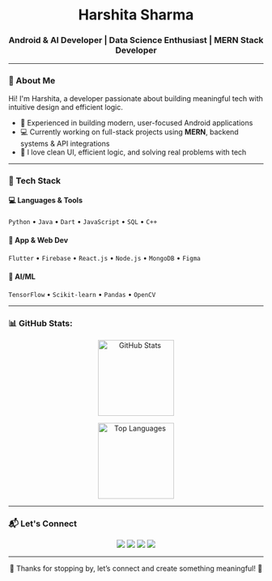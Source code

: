 <h1 align="center"> Harshita Sharma </h1>
<h3 align="center">Android & AI Developer | Data Science Enthusiast | MERN Stack Developer</h3>

---

### 🌼 About Me

Hi! I'm Harshita, a developer passionate about building meaningful tech with intuitive design and efficient logic.

- 📱 Experienced in building modern, user-focused Android applications  
- 💻 Currently working on full-stack projects using **MERN**, backend systems & API integrations  
- 🧠 I love clean UI, efficient logic, and solving real problems with tech  

---

### 🧰 Tech Stack

#### 💻 Languages & Tools  
`Python` • `Java` • `Dart` • `JavaScript` • `SQL` • `C++`

#### 📱 App & Web Dev  
`Flutter` • `Firebase` • `React.js` • `Node.js` • `MongoDB` • `Figma`

#### 🧠 AI/ML  
`TensorFlow` • `Scikit-learn` • `Pandas` • `OpenCV`

---

### 📊 GitHub Stats:

<p align="center">
  <img src="https://github-readme-stats.vercel.app/api?username=HarshiSharma04&show_icons=true&theme=tokyonight" alt="GitHub Stats" height="150"/>
  
</p>

<p align="center">
  <img src="https://github-readme-stats.vercel.app/api/top-langs/?username=HarshiSharma04&layout=compact&theme=tokyonight" alt="Top Languages" height="150"/>
</p>

---

### 📬 Let's Connect

<p align="center">
  <a href="https://www.linkedin.com/in/harshita-sharma-2a40ab25b/"><img src="https://img.shields.io/badge/LinkedIn-%230077B5?style=flat&logo=linkedin&logoColor=white"/></a>
  <a href="mailto:harshitaojasv@gmail.com"><img src="https://img.shields.io/badge/Gmail-D14836?style=flat&logo=gmail&logoColor=white"/></a>
  <a href="https://github.com/HarshiSharma04"><img src="https://img.shields.io/badge/GitHub-181717?style=flat&logo=github&logoColor=white"/></a>
  <a href="http://resplendent-squirrel-15bfdc.netlify.app"><img src="https://img.shields.io/badge/Portfolio-%23f3f3f3?style=flat&logo=google-chrome&logoColor=black"/></a>
</p>

---

<p align="center">
🌸 Thanks for stopping by, let’s connect and create something meaningful! 🌸  
</p>
